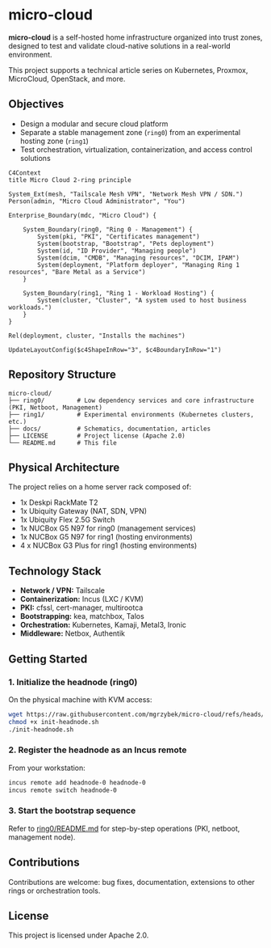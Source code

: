 # micro-cloud

**micro-cloud** is a self-hosted home infrastructure organized into trust zones, designed to test and validate cloud-native solutions in a real-world environment.

This project supports a technical article series on Kubernetes, Proxmox, MicroCloud, OpenStack, and more.

## Objectives

- Design a modular and secure cloud platform
- Separate a stable management zone (`ring0`) from an experimental hosting zone (`ring1`)
- Test orchestration, virtualization, containerization, and access control solutions

```mermaid
C4Context
title Micro Cloud 2-ring principle

System_Ext(mesh, "Tailscale Mesh VPN", "Network Mesh VPN / SDN.")
Person(admin, "Micro Cloud Administrator", "You")

Enterprise_Boundary(mdc, "Micro Cloud") {

    System_Boundary(ring0, "Ring 0 - Management") {
        System(pki, "PKI", "Certificates management")
        System(bootstrap, "Bootstrap", "Pets deployment")
        System(id, "ID Provider", "Managing people")
        System(dcim, "CMDB", "Managing resources", "DCIM, IPAM")
        System(deployment, "Platform deployer", "Managing Ring 1 resources", "Bare Metal as a Service")
    }

    System_Boundary(ring1, "Ring 1 - Workload Hosting") {
        System(cluster, "Cluster", "A system used to host business workloads.")
    }
}

Rel(deployment, cluster, "Installs the machines")

UpdateLayoutConfig($c4ShapeInRow="3", $c4BoundaryInRow="1")
```

## Repository Structure

```plaintext
micro-cloud/
├── ring0/         # Low dependency services and core infrastructure (PKI, Netboot, Management)
├── ring1/         # Experimental environments (Kubernetes clusters, etc.)
├── docs/          # Schematics, documentation, articles
├── LICENSE        # Project license (Apache 2.0)
└── README.md      # This file
```

## Physical Architecture

The project relies on a home server rack composed of:

- 1x Deskpi RackMate T2
- 1x Ubiquity Gateway (NAT, SDN, VPN)
- 1x Ubiquity Flex 2.5G Switch
- 1x NUCBox G5 N97 for ring0 (management services)
- 1x NUCBox G5 N97 for ring1 (hosting environments)
- 4 x NUCBox G3 Plus for ring1 (hosting environments)

## Technology Stack

- **Network / VPN:** Tailscale
- **Containerization:** Incus (LXC / KVM)
- **PKI:** cfssl, cert-manager, multirootca
- **Bootstrapping:** kea, matchbox, Talos
- **Orchestration:** Kubernetes, Kamaji, Metal3, Ironic
- **Middleware:** Netbox, Authentik

## Getting Started

### 1. Initialize the headnode (ring0)

On the physical machine with KVM access:

```bash
wget https://raw.githubusercontent.com/mgrzybek/micro-cloud/refs/heads/main/ring0/scripts/init-headnode.sh
chmod +x init-headnode.sh
./init-headnode.sh
```

### 2. Register the headnode as an Incus remote

From your workstation:

```bash
incus remote add headnode-0 headnode-0
incus remote switch headnode-0
```

### 3. Start the bootstrap sequence

Refer to [ring0/README.md](ring0/README.md) for step-by-step operations (PKI, netboot, management node).

## Contributions

Contributions are welcome: bug fixes, documentation, extensions to other rings or orchestration tools.

## License

This project is licensed under Apache 2.0.
